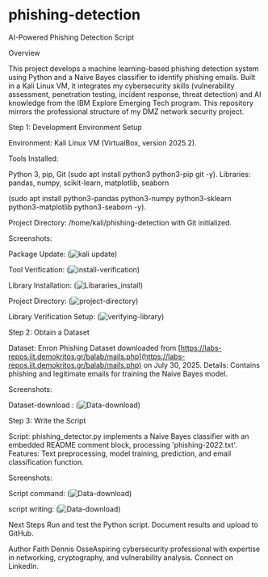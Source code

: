 # phishing-detection
AI-Powered Phishing Detection Script

Overview

This project develops a machine learning-based phishing detection system using Python and a Naive Bayes classifier to identify phishing emails. Built in a Kali Linux VM, it integrates my cybersecurity skills (vulnerability assessment, penetration testing, incident response, threat detection) and AI knowledge from the IBM Explore Emerging Tech program. This repository mirrors the professional structure of my DMZ network security project.


Step 1: Development Environment Setup

Environment: Kali Linux VM (VirtualBox, version 2025.2).

Tools Installed:

Python 3, pip, Git (sudo apt install python3 python3-pip git -y).
Libraries: pandas, numpy, scikit-learn, matplotlib, seaborn

(sudo apt install python3-pandas python3-numpy python3-sklearn python3-matplotlib python3-seaborn -y).


Project Directory: /home/kali/phishing-detection with Git initialized.

Screenshots:

Package Update: (![kali update](screenshots/apt-update.png))

Tool Verification: (![install-verification](screenshots/install_verification.png))

Library Installation: (![Libararies_install](screenshots/libraries_installation.png))

Project Directory: (![project-directory](screenshots/creating_project_directory.png))

Library Verification Setup: (![verifying-library](screenshots/libraries_installation_verified.png))




Step 2: Obtain a Dataset

Dataset: Enron Phishing Dataset downloaded from [https://labs-repos.iit.demokritos.gr/balab/mails.php](https://labs-repos.iit.demokritos.gr/balab/mails.php) on July 30, 2025.
Details: Contains phishing and legitimate emails for training the Naive Bayes model.

Screenshots:

Dataset-download : (![Data-download](screenshots/Dataset_download.png))




Step 3: Write the Script

Script: phishing_detector.py implements a Naive Bayes classifier with an embedded README comment block, processing 'phishing-2022.txt'.
Features: Text preprocessing, model training, prediction, and email classification function.

Screenshots:


Script command: (![Data-download](screenshots/gnome-command.png))

script writing: (![Data-download](screenshots/script-gnome.png))

Next Steps
Run and test the Python script.
Document results and upload to GitHub.

Author
Faith Dennis OsseAspiring cybersecurity professional with expertise in networking, cryptography, and vulnerability analysis. Connect on LinkedIn.
